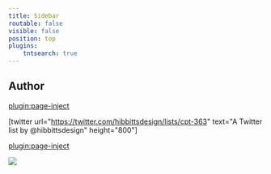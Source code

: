 ```yaml
---
title: Sidebar
routable: false
visible: false
position: top
plugins:
    tntsearch: true
---
```


## Author

[plugin:page-inject](/author)

[twitter url="https://twitter.com/hibbittsdesign/lists/cpt-363" text="A Twitter list by @hibbittsdesign" height="800"]

[plugin:page-inject](/embedlycard)

<a href="https://www.exoclick.com/?login=EndiHariadi19"><img src="https://www.exoclick.com/banners/300x425.gif" border="0"></a>
